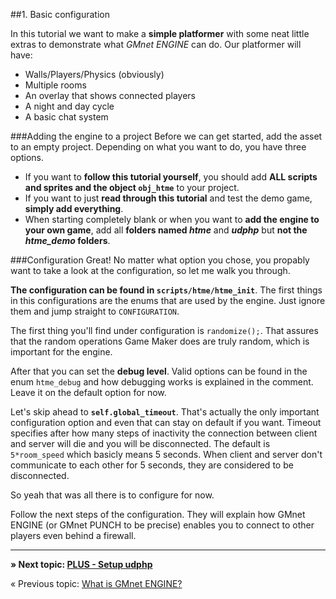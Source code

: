 ##1. Basic configurationIn this tutorial we want to make a **simple platformer** with some neat little extras to demonstrate what *GMnet ENGINE* can do.Our platformer will have:* Walls/Players/Physics (obviously)* Multiple rooms* An overlay that shows connected players* A night and day cycle* A basic chat system###Adding the engine to a projectBefore we can get started, add the asset to an empty project. Depending on what you want to do, you have three options.  * If you want to **follow this tutorial yourself**, you should add **ALL scripts and sprites and the object ``obj_htme``** to your project.  * If you want to just **read through this tutorial** and test the demo game, **simply add everything**. * When starting completely blank or when you want to **add the engine to your own game**, add all **folders named *htme*** and ***udphp*** but **not the *htme_demo* folders**.###ConfigurationGreat! No matter what option you chose, you propably want to take a look at the configuration, so let me walk you through.**The configuration can be found in ``scripts/htme/htme_init``**. The first things in this configurations are the enums that are used by the engine. Just ignore them and jump straight to ``CONFIGURATION``.The first thing you'll find under configuration is ``randomize();``. That assures that the random operations Game Maker does are truly random, which is important for the engine.After that you can set the **debug level**. Valid options can be found in the enum ``htme_debug`` and how debugging works is explained in the comment. Leave it on the default option for now.Let's skip ahead to **``self.global_timeout``**. That's actually the only important configuration option and even that can stay on default if you want. Timeout specifies after how many steps of inactivity the connection between client and server will die and you will be disconnected. The default is ``5*room_speed`` which basicly means 5 seconds. When client and server don't communicate to each other for 5 seconds, they are considered to be disconnected.So yeah that was all there is to configure for now.  Follow the next steps of the configuration. They will explain how GMnet ENGINE (or GMnet PUNCH to be precise) enables you to connect to other players even behind a firewall.---**» Next topic: [PLUS - Setup udphp](tutorial/2_udphp1)**« Previous topic: [What is GMnet ENGINE?](tutorial/0_whatishtme)